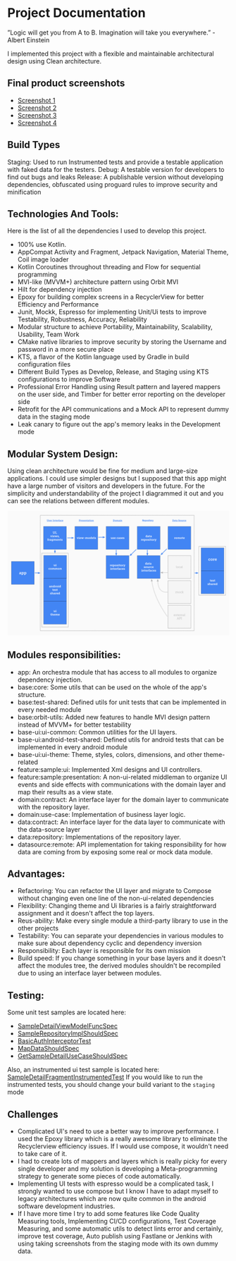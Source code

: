 # Project Documentation

”Logic will get you from A to B. Imagination will take you everywhere.” - Albert Einstein

I implemented this project with a flexible and maintainable architectural design using Clean
architecture.

## Final product screenshots

* [Screenshot 1](docs/screenshot_1.png)
* [Screenshot 2](docs/screenshot_2.png)
* [Screenshot 3](docs/screenshot_3.png)
* [Screenshot 4](docs/screenshot_4.png)

## Build Types

Staging: Used to run Instrumented tests and provide a testable application with faked data for the
testers.
Debug: A testable version for developers to find out bugs and leaks
Release: A publishable version without developing dependencies, obfuscated using proguard rules to
improve security and minification

## Technologies And Tools:

Here is the list of all the dependencies I used to develop this project.

* 100% use Kotlin.
* AppCompat Activity and Fragment, Jetpack Navigation, Material Theme, Coil image loader
* Kotlin Coroutines throughout threading and Flow for sequential programming
* MVI-like (MVVM+) architecture pattern using Orbit MVI
* Hilt for dependency injection
* Epoxy for building complex screens in a RecyclerView for better Efficiency and Performance
* Junit, Mockk, Espresso for implementing Unit/Ui tests to improve Testability, Robustness,
  Accuracy, Reliability
* Modular structure to achieve Portability, Maintainability, Scalability, Usability, Team Work
* CMake native libraries to improve security by storing the Username and password in a more secure
  place
* KTS, a flavor of the Kotlin language used by Gradle in build configuration files
* Different Build Types as Develop, Release, and Staging using KTS configurations to improve
  Software
* Professional Error Handling using Result pattern and layered mappers on the user side, and Timber
  for better error reporting on the developer side
* Retrofit for the API communications and a Mock API to represent dummy data in the staging mode
* Leak canary to figure out the app's memory leaks in the Development mode

## Modular System Design:

Using clean architecture would be fine for medium and large-size applications. I could use simpler
designs but I supposed that this app might have a large number of visitors and developers in the
future. For the simplicity and understandability of the project I diagrammed it out and you can see
the relations between different modules.

![App's Architectural Design](docs/structural_design.png)

## Modules responsibilities:

* app: An orchestra module that has access to all modules to organize dependency injection.
* base:core: Some utils that can be used on the whole of the app's structure.
* base:test-shared: Defined utils for unit tests that can be implemented in every needed module
* base:orbit-utils: Added new features to handle MVI design pattern instead of MVVM+ for better
  testability
* base-ui:ui-common: Common utilities for the UI layers.
* base-ui:android-test-shared: Defined utils for android tests that can be implemented in every
  android module
* base-ui:ui-theme: Theme, styles, colors, dimensions, and other theme-related
* feature:sample:ui: Implemented Xml designs and UI controllers.
* feature:sample:presentation: A non-ui-related middleman to organize UI events and side effects with
  communications with the domain layer and map their results as a view state.
* domain:contract: An interface layer for the domain layer to communicate with the
  repository layer.
* domain:use-case: Implementation of business layer logic.
* data:contract: An interface layer for the data layer to communicate with the data-source layer
* data:repository: Implementations of the repository layer.
* datasource:remote: API implementation for taking responsibility for how data are coming from by exposing some
  real or mock data module.

## Advantages:

* Refactoring: You can refactor the UI layer and migrate to Compose without changing even one line
  of the non-ui-related dependencies
* Flexibility: Changing theme and Ui libraries is a fairly straightforward assignment and it doesn't
  affect the top layers.
* Reus-ability: Make every single module a third-party library to use in the other projects
* Testability: You can separate your dependencies in various modules to make sure about dependency
  cyclic and dependency inversion
* Responsibility: Each layer is responsible for its own mission
* Build speed: If you change something in your base layers and it doesn't affect the modules tree,
  the derived modules shouldn't be recompiled due to using an interface layer between modules.

## Testing:

Some unit test samples are located here:

* [SampleDetailViewModelFuncSpec](feature/sample/presentation/src/test/java/com/cleansample/feature/detail/presentation/SampleDetailViewModelFuncSpec.kt)
* [SampleRepositoryImplShouldSpec](data/repository/src/test/java/com/cleansample/data/repository/SampleRepositoryImplShouldSpec.kt)
* [BasicAuthInterceptorTest](datasource/remote/src/test/java/com/cleansample/remote/interceptor/BasicAuthInterceptorTest.kt)
* [MapDataShouldSpec](domain/use-case/src/test/java/com/cleansample/domain/use_case/samples/MapDataShouldSpec.kt)
* [GetSampleDetailUseCaseShouldSpec](domain/use-case/src/test/java/com/cleansample/domain/use_case/samples/GetSampleDetailUseCaseShouldSpec.kt)

Also, an instrumented ui test sample is located here:
[SampleDetailFragmentInstrumentedTest](feature/sample/ui/src/androidTest/java/com/cleansample/samples/SampleDetailFragmentInstrumentedTest.kt)
If you would like to run the instrumented tests, you should change your build variant to
the `staging` mode

## Challenges

* Complicated UI's need to use a better way to improve performance. I used the Epoxy library which
  is a really awesome library to eliminate the Recyclerview efficiency issues. If I would use
  compose, it wouldn't need to take care of it.
* I had to create lots of mappers and layers which is really picky for every single developer and my
  solution is developing a Meta-programming strategy to generate some pieces of code automatically.
* Implementing UI tests with espresso would be a complicated task, I strongly wanted to use compose
  but I know I have to adapt myself to legacy architectures which are now quite common in the
  android software development industries.
* If I have more time I try to add some features like Code Quality Measuring tools, Implementing
  CI/CD configurations, Test Coverage Measuring, and some automatic utils to detect lints error and
  certainly, improve test coverage, Auto publish using Fastlane or Jenkins with using taking
  screenshots from the staging mode with its own dummy data.